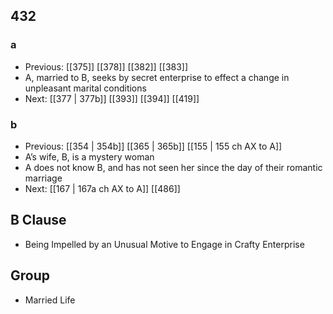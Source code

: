 ## 432
### a
- Previous: [[375]] [[378]] [[382]] [[383]] 
- A, married to B, seeks by secret enterprise to effect a change in unpleasant marital conditions
- Next: [[377 | 377b]] [[393]] [[394]] [[419]] 

### b
- Previous: [[354 | 354b]] [[365 | 365b]] [[155 | 155 ch AX to A]] 
- A’s wife, B, is a mystery woman
- A does not know B, and has not seen her since the day of their romantic marriage
- Next: [[167 | 167a ch AX to A]] [[486]] 

## B Clause
- Being Impelled by an Unusual Motive to Engage in Crafty Enterprise

## Group
- Married Life

